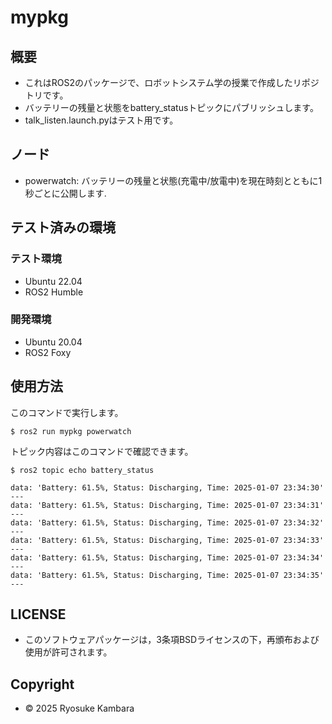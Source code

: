 # mypkg

## 概要
- これはROS2のパッケージで、ロボットシステム学の授業で作成したリポジトリです。
- バッテリーの残量と状態をbattery_statusトピックにパブリッシュします。
- talk_listen.launch.pyはテスト用です。

## ノード
- powerwatch:
  バッテリーの残量と状態(充電中/放電中)を現在時刻とともに1秒ごとに公開します.

## テスト済みの環境
### テスト環境
* Ubuntu 22.04
* ROS2 Humble

### 開発環境
* Ubuntu 20.04
* ROS2 Foxy

## 使用方法
このコマンドで実行します。
```shell
$ ros2 run mypkg powerwatch
```

トピック内容はこのコマンドで確認できます。
```shell
$ ros2 topic echo battery_status
```
```shell
data: 'Battery: 61.5%, Status: Discharging, Time: 2025-01-07 23:34:30'
---
data: 'Battery: 61.5%, Status: Discharging, Time: 2025-01-07 23:34:31'
---
data: 'Battery: 61.5%, Status: Discharging, Time: 2025-01-07 23:34:32'
---
data: 'Battery: 61.5%, Status: Discharging, Time: 2025-01-07 23:34:33'
---
data: 'Battery: 61.5%, Status: Discharging, Time: 2025-01-07 23:34:34'
---
data: 'Battery: 61.5%, Status: Discharging, Time: 2025-01-07 23:34:35'
---
```

## LICENSE
* このソフトウェアパッケージは，3条項BSDライセンスの下，再頒布および使用が許可されます。

## Copyright
* © 2025 Ryosuke Kambara

